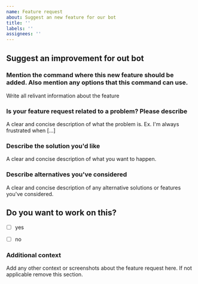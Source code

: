 ```yaml
---
name: Feature request
about: Suggest an new feature for our bot
title: ''
labels: ''
assignees: ''
---
```



## Suggest an improvement for out bot


### Mention the command where this new feature should be added. Also mention any options that this command can use.
Write all relivant information about the feature

### Is your feature request related to a problem? Please describe
A clear and concise description of what the problem is. Ex. I'm always frustrated when [...]

### Describe the solution you'd like
A clear and concise description of what you want to happen.


### Describe alternatives you've considered
A clear and concise description of any alternative solutions or features you've considered.



## Do you want to work on this?
- [ ] yes
- [ ] no


### Additional context
Add any other context or screenshots about the feature request here. If not applicable remove this section.
